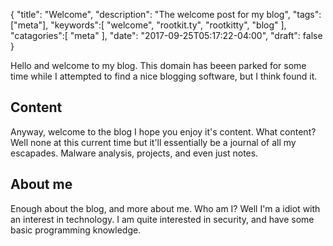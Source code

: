 {
	"title": "Welcome",
	"description": "The welcome post for my blog",
	"tags":["meta"],
	"keywords":[
		"welcome",
		"rootkit.ty",
		"rootkitty",
		"blog"
	],
	"catagories":[
		"meta"
	],
	"date": "2017-09-25T05:17:22-04:00",
	"draft": false
}

Hello and 
welcome to my blog. This domain has beeen parked for some time while I attempted to find a nice blogging software, but I think  found it.

## Content

Anyway, welcome to the blog I hope you enjoy it's content. What content? Well none at this current time but it'll essentially be a journal of all my escapades. Malware analysis, projects, and even just notes.

## About me
Enough about the blog, and more about me. Who am I? Well I'm a idiot with an interest in technology. I am quite interested in security, and have some basic programming knowledge.
